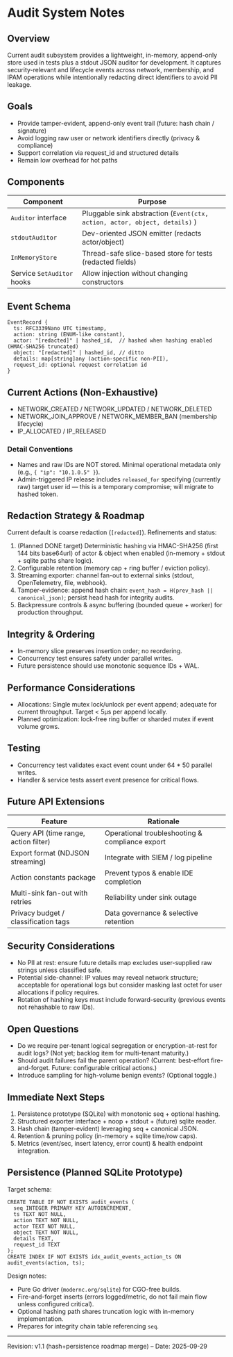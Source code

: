# Audit System Notes

## Overview
Current audit subsystem provides a lightweight, in-memory, append-only store used in tests plus a stdout JSON auditor for development. It captures security-relevant and lifecycle events across network, membership, and IPAM operations while intentionally redacting direct identifiers to avoid PII leakage.

## Goals
- Provide tamper-evident, append-only event trail (future: hash chain / signature)
- Avoid logging raw user or network identifiers directly (privacy & compliance)
- Support correlation via request_id and structured details
- Remain low overhead for hot paths

## Components
| Component                  | Purpose                                                                    |
| -------------------------- | -------------------------------------------------------------------------- |
| `Auditor` interface        | Pluggable sink abstraction (`Event(ctx, action, actor, object, details)` ) |
| `stdoutAuditor`            | Dev-oriented JSON emitter (redacts actor/object)                           |
| `InMemoryStore`            | Thread-safe slice-based store for tests (redacted fields)                  |
| Service `SetAuditor` hooks | Allow injection without changing constructors                              |

## Event Schema
```
EventRecord {
  ts: RFC3339Nano UTC timestamp,
  action: string (ENUM-like constant),
  actor: "[redacted]" | hashed_id,  // hashed when hashing enabled (HMAC-SHA256 truncated)
  object: "[redacted]" | hashed_id, // ditto
  details: map[string]any (action-specific non-PII),
  request_id: optional request correlation id
}
```

## Current Actions (Non-Exhaustive)
- NETWORK_CREATED / NETWORK_UPDATED / NETWORK_DELETED
- NETWORK_JOIN_APPROVE / NETWORK_MEMBER_BAN (membership lifecycle)
- IP_ALLOCATED / IP_RELEASED

### Detail Conventions
- Names and raw IDs are NOT stored. Minimal operational metadata only (e.g., `{ "ip": "10.1.0.5" }`).
- Admin-triggered IP release includes `released_for` specifying (currently raw) target user id — this is a temporary compromise; will migrate to hashed token.

## Redaction Strategy & Roadmap
Current default is coarse redaction (`[redacted]`). Refinements and status:
1. (Planned DONE target) Deterministic hashing via HMAC-SHA256 (first 144 bits base64url) of actor & object when enabled (in-memory + stdout + sqlite paths share logic).
2. Configurable retention (memory cap + ring buffer / eviction policy).
3. Streaming exporter: channel fan-out to external sinks (stdout, OpenTelemetry, file, webhook).
4. Tamper-evidence: append hash chain: `event_hash = H(prev_hash || canonical_json)`; persist head hash for integrity audits.
5. Backpressure controls & async buffering (bounded queue + worker) for production throughput.

## Integrity & Ordering
- In-memory slice preserves insertion order; no reordering.
- Concurrency test ensures safety under parallel writes.
- Future persistence should use monotonic sequence IDs + WAL.

## Performance Considerations
- Allocations: Single mutex lock/unlock per event append; adequate for current throughput. Target < 5µs per append locally.
- Planned optimization: lock-free ring buffer or sharded mutex if event volume grows.

## Testing
- Concurrency test validates exact event count under 64 * 50 parallel writes.
- Handler & service tests assert event presence for critical flows.

## Future API Extensions
| Feature                               | Rationale                                       |
| ------------------------------------- | ----------------------------------------------- |
| Query API (time range, action filter) | Operational troubleshooting & compliance export |
| Export format (NDJSON streaming)      | Integrate with SIEM / log pipeline              |
| Action constants package              | Prevent typos & enable IDE completion           |
| Multi-sink fan-out with retries       | Reliability under sink outage                   |
| Privacy budget / classification tags  | Data governance & selective retention           |

## Security Considerations
- No PII at rest: ensure future details map excludes user-supplied raw strings unless classified safe.
- Potential side-channel: IP values may reveal network structure; acceptable for operational logs but consider masking last octet for user allocations if policy requires.
- Rotation of hashing keys must include forward-security (previous events not rehashable to raw IDs).

## Open Questions
- Do we require per-tenant logical segregation or encryption-at-rest for audit logs? (Not yet; backlog item for multi-tenant maturity.)
- Should audit failures fail the parent operation? (Current: best-effort fire-and-forget. Future: configurable critical actions.)
- Introduce sampling for high-volume benign events? (Optional toggle.)

## Immediate Next Steps
1. Persistence prototype (SQLite) with monotonic seq + optional hashing.
2. Structured exporter interface + noop + stdout + (future) sqlite reader.
3. Hash chain (tamper-evident) leveraging seq + canonical JSON.
4. Retention & pruning policy (in-memory + sqlite time/row caps).
5. Metrics (event/sec, insert latency, error count) & health endpoint integration.

## Persistence (Planned SQLite Prototype)
Target schema:
```
CREATE TABLE IF NOT EXISTS audit_events (
  seq INTEGER PRIMARY KEY AUTOINCREMENT,
  ts TEXT NOT NULL,
  action TEXT NOT NULL,
  actor TEXT NOT NULL,
  object TEXT NOT NULL,
  details TEXT,
  request_id TEXT
);
CREATE INDEX IF NOT EXISTS idx_audit_events_action_ts ON audit_events(action, ts);
```
Design notes:
- Pure Go driver (`modernc.org/sqlite`) for CGO-free builds.
- Fire-and-forget inserts (errors logged/metric, do not fail main flow unless configured critical).
- Optional hashing path shares truncation logic with in-memory implementation.
- Prepares for integrity chain table referencing `seq`.

---
Revision: v1.1 (hash+persistence roadmap merge) – Date: 2025-09-29
